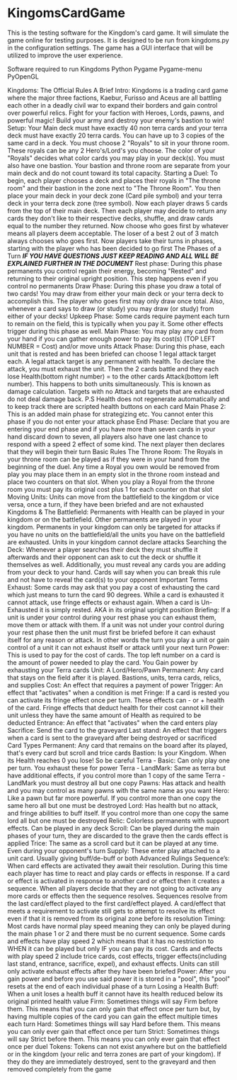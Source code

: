 # KingomsCardGame
This is the testing software for the Kingdom's card game. 
It will simulate the game online for testing purposes. 
It is designed to be run from kingdoms.py in the configuration settings.
The game has a GUI interface that will be utilized to improve the user experience. 

Software required to run Kingdoms
Python
Pygame
Pygame-menu
PyOpenGL

Kingdoms: The Official Rules 
A Brief Intro: Kingdoms is a trading card game where the major three factions, Kaebur, Furisso and Aceus are all battling each other in a deadly civil war to expand their borders and gain control over powerful relics. Fight for your faction with Heroes, Lords, pawns, and powerful magic! Build your army and destroy your enemy's bastion to win! 
Setup: Your Main deck must have exactly 40 non terra cards and your terra deck must have exactly 20 terra cards. You can have up to 3 copies of the same card in a deck. You must choose 2 "Royals" to sit in your throne room. These royals can be any 2 Hero's/Lord's you choose. The color of your "Royals" decides what color cards you may play in your deck(s). You must also have one bastion. Your bastion and throne room are separate from your main deck and do not count toward its total capacity. 
Starting a Duel: To begin, each player chooses a deck and places their royals in "The throne room" and their bastion in the zone next to "The Throne Room". You then place your main deck in your deck zone (Card pile symbol) and your terra deck in your terra deck zone (tree symbol). Now each player draws 5 cards from the top of their main deck. Then each player may decide to return any cards they don't like to their respective decks, shuffle, and draw cards equal to the number they returned. Now choose who goes first by whatever means all players deem acceptable. The loser of a best 2 out of 3 match always chooses who goes first. Now players take their turns in phases, starting with the player who has been decided to go first 
The Phases of a Turn 
***IF YOU HAVE QUESTIONS JUST KEEP READING AND ALL WILL BE EXPLAINED FURTHER IN THE DOCUMENT*** 
Rest phase: During this phase permanents you control regain their energy, becoming "Rested" and returning to their original upright position. This step happens even if you control no permanents 
Draw Phase: During this phase you draw a total of two cards! You may draw from either your main deck or your terra deck to accomplish this. The player who goes first may only draw once total. Also, whenever a card says to draw (or study) you may draw (or study) from either of your decks! 
Upkeep Phase: Some cards require payment each turn to remain on the field, this is typically when you pay it. Some other effects trigger during this phase as well. 
Main Phase: You may play any card from your hand if you can gather enough power to pay its cost(s) (TOP LEFT NUMBER = Cost) and/or move units 
Attack Phase: During this phase, each unit that is rested and has been briefed can choose 1 legal attack target each. A legal attack target is any permanent with health. To declare the attack, you must exhaust the unit. Then the 2 cards battle and they each lose Health(bottom right number) = to the other cards Attack(bottom left number). This happens to both units simultaneously. This is known as damage calculation. Targets with no Attack and targets that are exhausted do not deal damage back. P.S Health does not regenerate automatically and to keep track there are scripted health buttons on each card
Main Phase 2: This is an added main phase for strategizing etc. You cannot enter this phase if you do not enter your attack phase 
End Phase: Declare that you are entering your end phase and if you have more than seven cards in your hand discard down to seven, all players also have one last chance to respond with a speed 2 effect of some kind. The next player then declares that they will begin their turn 
Basic Rules 
The Throne Room: The Royals in your throne room can be played as if they were in your hand from the beginning of the duel. Any time a Royal you own would be removed from play you may place them in an empty slot in the throne room instead and place two counters on that slot. When you play a Royal from the throne room you must pay its original cost plus 1 for each counter on that slot 
Moving Units: Units can move from the battlefield to the kingdom or vice versa, once a turn, if they have been briefed and are not exhausted 
Kingdoms & The Battlefield: Permanents with Health can be played in your kingdom or on the battlefield. Other permanents are played in your kingdom. Permanents in your kingdom can only be targeted for attacks if you have no units on the battlefield/all the units you have on the battlefield are exhausted. Units in your kingdom cannot declare attacks 
Searching the Deck: Whenever a player searches their deck they must shuffle it afterwards and their opponent can ask to cut the deck or shuffle it themselves as well. Additionally, you must reveal any cards you are adding from your deck to your hand. Cards will say when you can break this rule and not have to reveal the card(s) to your opponent 
Important Terms 
Exhaust: Some cards may ask that you pay a cost of exhausting the card which just means to turn the card 90 degrees. While a card is exhausted it cannot attack, use fringe effects or exhaust again. When a card is Un-Exhausted it is simply rested. AKA in its original upright position 
Briefing: If a unit is under your control during your rest phase you can exhaust them, move them or attack with them. If a unit was not under your control during your rest phase then the unit must first be briefed before it can exhaust itself for any reason or attack. In other words the turn you play a unit or gain control of a unit it can not exhaust itself or attack until your next turn 
Power: This is used to pay for the cost of cards. The top left number on a card is the amount of power needed to play the card. You Gain power by exhausting your Terra cards 
Unit: A Lord/Hero/Pawn 
Permanent: Any card that stays on the field after it is played. Bastions, units, terra cards, relics, and supplies 
Cost: An effect that requires a payment of power
Trigger: An effect that "activates" when a condition is met 
Fringe: If a card is rested you can activate its fringe effect once per turn. These effects can - or + health of the card. Fringe effects that deduct health for their cost cannot kill their unit unless they have the same amount of Health as required to be deducted 
Entrance: An effect that "activates" when the card enters play 
Sacrifice: Send the card to the graveyard 
Last stand: An effect that triggers when a card is sent to the graveyard after being destroyed or sacrificed 
Card Types 
Permanent: Any card that remains on the board after its played, that's every card but scroll and trice cards 
Bastion: Is your Kingdom. When its Health reaches 0 you lose! So be careful 
Terra - Basic: Can only play one per turn. You exhaust these for power 
Terra - LandMark: Same as terra but have additional effects, if you control more than 1 copy of the same Terra - LandMark you must destroy all but one copy 
Pawns: Has attack and health and you may control as many pawns with the same name as you want 
Hero: Like a pawn but far more powerful. If you control more than one copy the same hero all but one must be destroyed 
Lord: Has health but no attack, and fringe abilities to buff itself. If you control more than one copy the same lord all but one must be destroyed 
Relic: Colorless permanents with support effects. Can be played in any deck 
Scroll: Can be played during the main phases of your turn, they are discarded to the grave then the cards effect is applied 
Trice: The same as a scroll card but it can be played at any time. Even during your opponent's turn Supply: These enter play attached to a unit card. Usually giving buff/de-buff or both Advanced Rulings 
Sequence’s: When card effects are activated they await their resolution. During this time each player has time to react and play cards or effects in response. If a card or effect is activated in response to another card or effect then it creates a sequence. When all players decide that they are not going to activate any more cards or effects then the sequence resolves. Sequences resolve from the last card/effect played to the first card/effect played. A card/effect that meets a requirement to activate still gets to attempt to resolve its effect even if that it is removed from its original zone before its resolution
Timing: Most cards have normal play speed meaning they can only be played during the main phase 1 or 2 and there must be no current sequence. Some cards and effects have play speed 2 which means that it has no restriction to WHEN it can be played but only IF you can pay its cost. Cards and effects with play speed 2 include trice cards, cost effects, trigger effects(including last stand, entrance, sacrifice, expel), and exhaust effects. Units can still only activate exhaust effects after they have been briefed 
Power: After you gain power and before you use said power it is stored in a "pool", this "pool" resets at the end of each individual phase of a turn 
Losing a Health Buff: When a unit loses a health buff it cannot have its health reduced below its original printed health value 
Firm: Sometimes things will say Firm before them. This means that you can only gain that effect once per turn but, by having multiple copies of the card you can gain the effect multiple times each turn 
Hard: Sometimes things will say Hard before them. This means you can only ever gain that effect once per turn 
Strict: Sometimes things will say Strict before them. This means you can only ever gain that effect once per duel 
Tokens: Tokens can not exist anywhere but on the battlefield or in the kingdom (your relic and terra zones are part of your kingdom). If they do they are immediately destroyed, sent to the graveyard and then removed completely from the game
